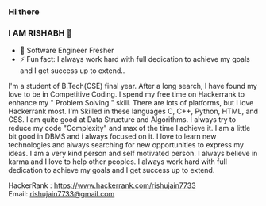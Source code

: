 ### Hi there
### I AM RISHABH 👋

- 🌱 Software Engineer Fresher   
- ⚡ Fun fact: I always work hard with full dedication to achieve my goals and I get success up to extend..

I'm a student of B.Tech(CSE) final year. After a long search, I have found my love to be in Competitive Coding. I spend my free time on Hackerrank to enhance my " Problem Solving " skill. There are lots of platforms, but I love Hackerrank most. I'm Skilled in these languages C, C++, Python, HTML, and CSS. I am quite good at Data Structure and Algorithms. I always try to reduce my code "Complexity" and max of the time I achieve it. I am a little bit good in DBMS and i always focused on it. I love to learn new technologies and always searching for new opportunities to express my ideas. I am a very kind person and self motivated person. I always believe in karma and I love to help other peoples. I always work hard with full dedication to achieve my goals and I get success up to extend.


HackerRank :  https://www.hackerrank.com/rishujain7733        
Email: rishujain7733@gmail.com
